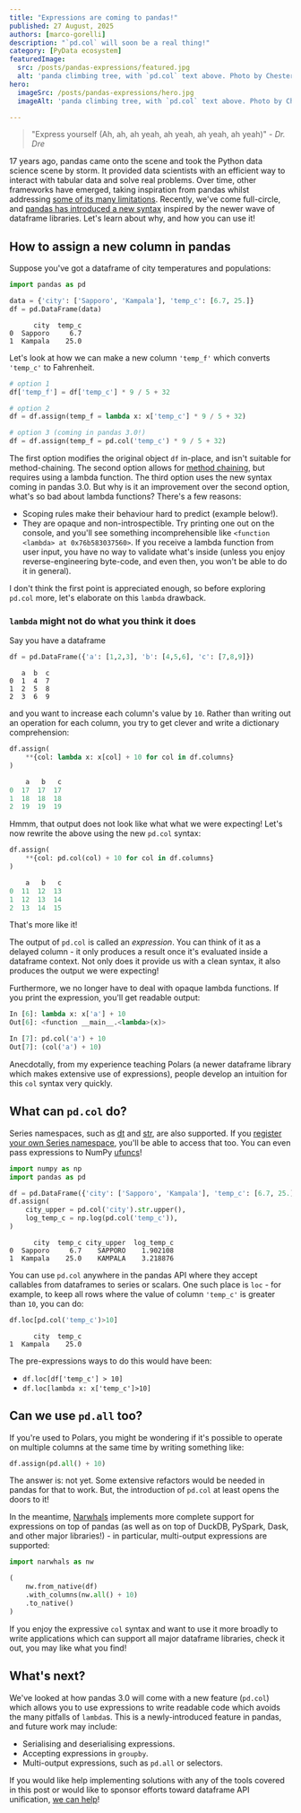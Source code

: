 ```yaml
---
title: "Expressions are coming to pandas!"
published: 27 August, 2025
authors: [marco-gorelli]
description: "`pd.col` will soon be a real thing!"
category: [PyData ecosystem]
featuredImage:
  src: /posts/pandas-expressions/featured.jpg
  alt: 'panda climbing tree, with `pd.col` text above. Photo by Chester Ho on Unsplash'
hero:
  imageSrc: /posts/pandas-expressions/hero.jpg
  imageAlt: 'panda climbing tree, with `pd.col` text above. Photo by Chester Ho on Unsplash'

---
```


> "Express yourself (Ah, ah, ah yeah, ah yeah, ah yeah, ah yeah)" - _Dr. Dre_

17 years ago, pandas came onto the scene and took the Python data science scene by storm. It provided data scientists with an efficient way to interact with tabular data and solve real problems. Over time, other frameworks have emerged, taking inspiration from pandas whilst addressing [some of its many limitations](https://wesmckinney.com/blog/apache-arrow-pandas-internals/). Recently, we've come full-circle, and [pandas has introduced a new syntax](https://github.com/pandas-dev/pandas/pull/62103) inspired by the newer wave of dataframe libraries. Let's learn about why, and how you can use it!

## How to assign a new column in pandas

Suppose you've got a dataframe of city temperatures and populations:

```python
import pandas as pd

data = {'city': ['Sapporo', 'Kampala'], 'temp_c': [6.7, 25.]}
df = pd.DataFrame(data)
```

```console
      city  temp_c
0  Sapporo     6.7
1  Kampala    25.0
```

Let's look at how we can make a new column `'temp_f'` which converts `'temp_c'` to Fahrenheit.

```python
# option 1
df['temp_f'] = df['temp_c'] * 9 / 5 + 32

# option 2
df = df.assign(temp_f = lambda x: x['temp_c'] * 9 / 5 + 32)

# option 3 (coming in pandas 3.0!)
df = df.assign(temp_f = pd.col('temp_c') * 9 / 5 + 32)
```

The first option modifies the original object `df` in-place, and isn't suitable for method-chaining. The second option allows for [method chaining](https://tomaugspurger.net/posts/method-chaining/), but requires using a lambda function. The third option uses the new syntax coming in pandas 3.0. But why is it an improvement over the second option, what's so bad about lambda functions? There's a few reasons:

- Scoping rules make their behaviour hard to predict (example below!).
- They are opaque and non-introspectible. Try printing one out on the console, and you'll see something incomprehensible like `<function <lambda> at 0x76b583037560>`. If you receive a lambda function from user input, you have no way to validate what's inside (unless you enjoy reverse-engineering byte-code, and even then, you won't be able to do it in general).

I don't think the first point is appreciated enough, so before exploring `pd.col` more, let's elaborate on this `lambda` drawback.

### `lambda` might not do what you think it does

Say you have a dataframe

```python
df = pd.DataFrame({'a': [1,2,3], 'b': [4,5,6], 'c': [7,8,9]})
```

```console
   a  b  c
0  1  4  7
1  2  5  8
2  3  6  9
```

and you want to increase each column's value by `10`. Rather than writing out an operation for each column, you try to get clever and write a dictionary comprehension:

```python
df.assign(
    **{col: lambda x: x[col] + 10 for col in df.columns}
)
```

```python
    a   b   c
0  17  17  17
1  18  18  18
2  19  19  19
```

Hmmm, that output does not look like what what we were expecting! Let's now rewrite the above using the new `pd.col` syntax:

```python
df.assign(
    **{col: pd.col(col) + 10 for col in df.columns}
)
```

```python
    a   b   c
0  11  12  13
1  12  13  14
2  13  14  15
```

That's more like it!

The output of `pd.col` is called an _expression_. You can think of it as a delayed column - it only produces a result once it's evaluated inside a dataframe context. Not only does it provide us with a clean syntax, it also produces the output we were expecting!

Furthermore, we no longer have to deal with opaque lambda functions. If you print the expression, you'll get readable output:

```python
In [6]: lambda x: x['a'] + 10
Out[6]: <function __main__.<lambda>(x)>

In [7]: pd.col('a') + 10
Out[7]: (col('a') + 10)
```

Anecdotally, from my experience teaching Polars (a newer dataframe library which makes extensive use of expressions), people develop an intuition for this `col` syntax very quickly.

## What can `pd.col` do?

Series namespaces, such as [dt](https://pandas.pydata.org/pandas-docs/stable/reference/api/pandas.Series.dt.html) and [str](https://pandas.pydata.org/pandas-docs/stable/reference/api/pandas.Series.str.html), are also supported. If you [register your own Series namespace](https://pandas.pydata.org/docs/reference/api/pandas.api.extensions.register_series_accessor.html), you'll be able to access that too. You can even pass expressions to NumPy [ufuncs](https://numpy.org/doc/stable/reference/ufuncs.html)!

```python
import numpy as np
import pandas as pd

df = pd.DataFrame({'city': ['Sapporo', 'Kampala'], 'temp_c': [6.7, 25.]})
df.assign(
    city_upper = pd.col('city').str.upper(),
    log_temp_c = np.log(pd.col('temp_c')),
)
```

```console
      city  temp_c city_upper  log_temp_c
0  Sapporo     6.7    SAPPORO    1.902108
1  Kampala    25.0    KAMPALA    3.218876
```

You can use `pd.col` anywhere in the pandas API where they accept callables from dataframes to series or scalars. One such place is `loc` - for example, to keep all rows where the value of column `'temp_c'` is greater than `10`, you can do:

```python
df.loc[pd.col('temp_c')>10]
```

```console
      city  temp_c
1  Kampala    25.0
```

The pre-expressions ways to do this would have been:

- `df.loc[df['temp_c'] > 10]`
- `df.loc[lambda x: x['temp_c']>10]`

## Can we use `pd.all` too?

If you're used to Polars, you might be wondering if it's possible to operate on multiple columns at the same time by writing something like:

```python
df.assign(pd.all() + 10)
```

The answer is: not yet. Some extensive refactors would be needed in pandas for that to work. But, the introduction of `pd.col` at least opens the doors to it!

In the meantime, [Narwhals](https://github.com/narwhals-dev/narwhals) implements more complete support for expressions on top of pandas (as well as on top of DuckDB, PySpark, Dask, and other major libraries!) - in particular, multi-output expressions are supported:

```python
import narwhals as nw

(
    nw.from_native(df)
    .with_columns(nw.all() + 10)
    .to_native()
)
```

If you enjoy the expressive `col` syntax and want to use it more broadly to write applications which can support all major dataframe libraries, check it out, you may like what you find!

## What's next?

We've looked at how pandas 3.0 will come with a new feature (`pd.col`) which allows you to use expressions to write readable code which avoids the many pitfalls of `lambda`s. This is a newly-introduced feature in pandas, and future work may include:

- Serialising and deserialising expressions.
- Accepting expressions in `groupby`.
- Multi-output expressions, such as `pd.all` or selectors.

If you would like help implementing solutions with any of the tools covered in this post or would like to sponsor efforts toward dataframe API unification, [we can help](https://quansight.com/about-us/#bookacallform)!
